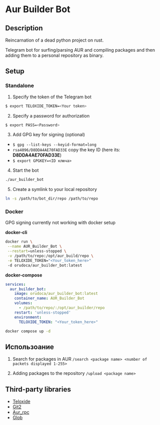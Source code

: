 # Aur Builder Bot

## Description

Reincarnation of a dead python project on rust.

Telegram bot for surfing/parsing AUR and compiling packages and then adding them to a personal repository as binary.

## Setup

### Standalone

1. Specify the token of the Telegram bot
```bash
$ export TELOXIDE_TOKEN=<Your token>
```
2. Specify a password for authorization
```bash
$ export PASS=<Password>
```
3. Add GPG key for signing (optional)
  - ```$ gpg --list-keys --keyid-format=long```
  - ```rsa4096/D8DDA4AE70FAD33E``` copy the key ID (here its: **D8DDA4AE70FAD33E**)
  - ```$ export GPGKEY=<ID ключа>```
4. Start the bot
```bash
./aur_builder_bot
```
5. Create a symlink to your local repository
```bash
ln -s /path/to/bot_dir/repo /path/to/repo
```

### Docker

GPG signing currently not working with docker setup

**docker-cli**
```bash
docker run \
 --name AUR_Builder_Bot \
 --restart=unless-stopped \
 -v /path/to/repo:/opt/aur_build/repo \
 -e TELOXIDE_TOKEN="<Your_token_here>"
 -d orudoca/aur_builder_bot:latest
```

**docker-compose**
```yml
services:
  aur_builder_bot:
    image: orudoca/aur_builder_bot:latest
    container_name: AUR_Builder_Bot
    volumes:
      - /path/to/repo/:/opt/aur_builder/repo
    restart: 'unless-stopped'
    environment:
      TELOXIDE_TOKEN: "<Your_token_here>"
```
```bash
docker compose up -d
```

## Использоание

1. Search for packages in AUR
`/search <package name> <number of packets displayed 1-255>`

2. Adding packages to the repository
`/upload <package name>`


## Third-party libraries

- [Teloxide](https://crates.io/crates/teloxide)
- [Git2](https://crates.io/crates/git2)
- [Aur_rpc](https://crates.io/crates/aur-rpc)
- [Glob](https://crates.io/crates/glob)
